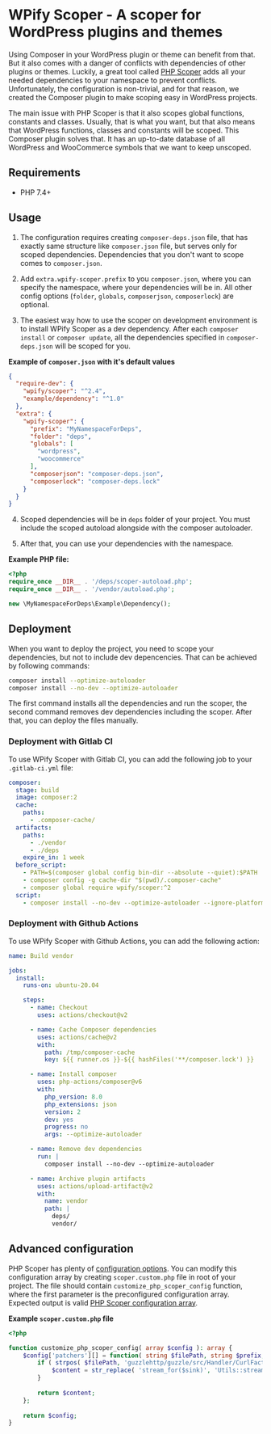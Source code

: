 # WPify Scoper - A scoper for WordPress plugins and themes

Using Composer in your WordPress plugin or theme can benefit from that. But it also comes with a danger of conflicts
with dependencies of other plugins or themes. Luckily, a great tool
called [PHP Scoper](https://github.com/humbug/php-scoper) adds all your needed dependencies to your namespace to prevent
conflicts. Unfortunately, the configuration is non-trivial, and for that reason, we created the Composer plugin to make
scoping easy in WordPress projects.

The main issue with PHP Scoper is that it also scopes global functions, constants and classes. Usually, that is what you
want, but that also means that WordPress functions, classes and constants will be scoped. This Composer plugin solves
that. It has an up-to-date database of all WordPress and WooCommerce symbols that we want to keep unscoped.

## Requirements

* PHP 7.4+

## Usage

1. The configuration requires creating `composer-deps.json` file, that has exactly same structure like `composer.json`
   file, but serves only for scoped dependencies. Dependencies that you don't want to scope comes to `composer.json`.

2. Add `extra.wpify-scoper.prefix` to you `composer.json`, where you can specify the namespace, where your dependencies
   will be in. All other config options (`folder`, `globals`, `composerjson`, `composerlock`) are optional.

3. The easiest way how to use the scoper on development environment is to install WPify Scoper as a dev dependency.
   After each `composer install` or `composer update`, all the dependencies specified in `composer-deps.json` will be
   scoped for you.

**Example of `composer.json` with it's default values**

```json
{
  "require-dev": {
    "wpify/scoper": "^2.4",
    "example/dependency": "^1.0"
  },
  "extra": {
    "wpify-scoper": {
      "prefix": "MyNamespaceForDeps",
      "folder": "deps",
      "globals": [
        "wordpress",
        "woocommerce"
      ],
      "composerjson": "composer-deps.json",
      "composerlock": "composer-deps.lock"
    }
  }
}
```

4. Scoped dependencies will be in `deps` folder of your project. You must include the scoped autoload alongside with the
   composer autoloader.

5. After that, you can use your dependencies with the namespace.

**Example PHP file:**

```php
<?php
require_once __DIR__ . '/deps/scoper-autoload.php';
require_once __DIR__ . '/vendor/autoload.php';

new \MyNamespaceForDeps\Example\Dependency();
```

## Deployment

When you want to deploy the project, you need to scope your dependencies, but not to include dev depencencies. That can
be achieved by following commands:

```bash
composer install --optimize-autoloader
composer install --no-dev --optimize-autoloader
```

The first command installs all the dependencies and run the scoper, the second command removes dev dependencies
including the scoper. After that, you can deploy the files manually.

### Deployment with Gitlab CI

To use WPify Scoper with Gitlab CI, you can add the following job to your `.gitlab-ci.yml` file:

```yaml
composer:
  stage: build
  image: composer:2
  cache:
    paths:
      - .composer-cache/
  artifacts:
    paths:
      - ./vendor
      - ./deps
    expire_in: 1 week
  before_script:
    - PATH=$(composer global config bin-dir --absolute --quiet):$PATH
    - composer config -g cache-dir "$(pwd)/.composer-cache"
    - composer global require wpify/scoper:^2
  script:
    - composer install --no-dev --optimize-autoloader --ignore-platform-reqs
```

### Deployment with Github Actions

To use WPify Scoper with Github Actions, you can add the following action:

```yaml
name: Build vendor

jobs:
  install:
    runs-on: ubuntu-20.04

    steps:
      - name: Checkout
        uses: actions/checkout@v2

      - name: Cache Composer dependencies
        uses: actions/cache@v2
        with:
          path: /tmp/composer-cache
          key: ${{ runner.os }}-${{ hashFiles('**/composer.lock') }}

      - name: Install composer
        uses: php-actions/composer@v6
        with:
          php_version: 8.0
          php_extensions: json
          version: 2
          dev: yes
          progress: no
          args: --optimize-autoloader

      - name: Remove dev dependencies
        run: |
          composer install --no-dev --optimize-autoloader

      - name: Archive plugin artifacts
        uses: actions/upload-artifact@v2
        with:
          name: vendor
          path: |
            deps/
            vendor/
```

## Advanced configuration

PHP Scoper has plenty
of [configuration options](https://github.com/humbug/php-scoper/blob/master/docs/configuration.md#configuration). You
can modify this configuration array by creating `scoper.custom.php` file in root of your project. The file should
contain `customize_php_scoper_config` function, where the first parameter is the preconfigured configuration array. Expected output is
valid [PHP Scoper configuration array](https://github.com/humbug/php-scoper/blob/master/docs/configuration.md#configuration).

**Example `scoper.custom.php` file**

```php
<?php

function customize_php_scoper_config( array $config ): array {
    $config['patchers'][] = function( string $filePath, string $prefix, string $content ): string {
        if ( strpos( $filePath, 'guzzlehttp/guzzle/src/Handler/CurlFactory.php' ) !== false ) {
            $content = str_replace( 'stream_for($sink)', 'Utils::streamFor()', $content );
        }
        
        return $content;
    };
    
    return $config;
}
```
